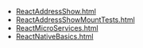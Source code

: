 * [ReactAddressShow.html](ReactAddressShow.html)
* [ReactAddressShowMountTests.html](ReactAddressShowMountTests.html)
* [ReactMicroServices.html](ReactMicroServices.html)
* [ReactNativeBasics.html](ReactNativeBasics.html)